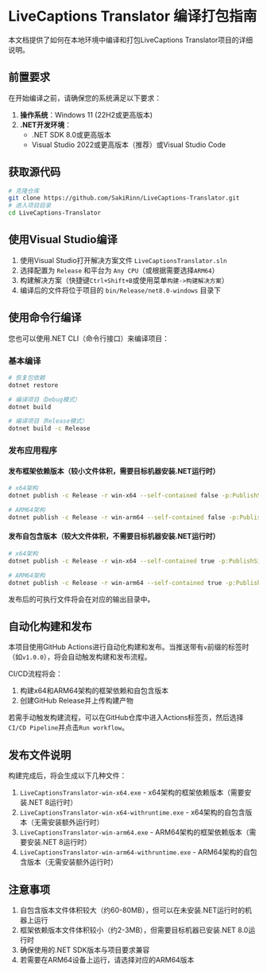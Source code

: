 # LiveCaptions Translator 编译打包指南

本文档提供了如何在本地环境中编译和打包LiveCaptions Translator项目的详细说明。

## 前置要求

在开始编译之前，请确保您的系统满足以下要求：

1. **操作系统**：Windows 11 (22H2或更高版本)
2. **.NET开发环境**：
   - .NET SDK 8.0或更高版本
   - Visual Studio 2022或更高版本（推荐）或Visual Studio Code

## 获取源代码

```bash
# 克隆仓库
git clone https://github.com/SakiRinn/LiveCaptions-Translator.git
# 进入项目目录
cd LiveCaptions-Translator
```

## 使用Visual Studio编译

1. 使用Visual Studio打开解决方案文件 `LiveCaptionsTranslator.sln`
2. 选择配置为 `Release` 和平台为 `Any CPU`（或根据需要选择`ARM64`）
3. 构建解决方案（快捷键`Ctrl+Shift+B`或使用菜单`构建->构建解决方案`）
4. 编译后的文件将位于项目的 `bin/Release/net8.0-windows` 目录下

## 使用命令行编译

您也可以使用.NET CLI（命令行接口）来编译项目：

### 基本编译

```bash
# 恢复包依赖
dotnet restore

# 编译项目（Debug模式）
dotnet build

# 编译项目（Release模式）
dotnet build -c Release
```

### 发布应用程序

#### 发布框架依赖版本（较小文件体积，需要目标机器安装.NET运行时）

```bash
# x64架构
dotnet publish -c Release -r win-x64 --self-contained false -p:PublishSingleFile=true -o ./publish/x64

# ARM64架构
dotnet publish -c Release -r win-arm64 --self-contained false -p:PublishSingleFile=true -o ./publish/arm64
```

#### 发布自包含版本（较大文件体积，不需要目标机器安装.NET运行时）

```bash
# x64架构
dotnet publish -c Release -r win-x64 --self-contained true -p:PublishSingleFile=true -p:EnableCompressionInSingleFile=true -o ./publish/x64-selfcontained

# ARM64架构
dotnet publish -c Release -r win-arm64 --self-contained true -p:PublishSingleFile=true -p:EnableCompressionInSingleFile=true -o ./publish/arm64-selfcontained
```

发布后的可执行文件将会在对应的输出目录中。

## 自动化构建和发布

本项目使用GitHub Actions进行自动化构建和发布。当推送带有`v`前缀的标签时（如`v1.0.0`），将会自动触发构建和发布流程。

CI/CD流程将会：
1. 构建x64和ARM64架构的框架依赖和自包含版本
2. 创建GitHub Release并上传构建产物

若需手动触发构建流程，可以在GitHub仓库中进入Actions标签页，然后选择`CI/CD Pipeline`并点击`Run workflow`。

## 发布文件说明

构建完成后，将会生成以下几种文件：

1. `LiveCaptionsTranslator-win-x64.exe` - x64架构的框架依赖版本（需要安装.NET 8运行时）
2. `LiveCaptionsTranslator-win-x64-withruntime.exe` - x64架构的自包含版本（无需安装额外运行时）
3. `LiveCaptionsTranslator-win-arm64.exe` - ARM64架构的框架依赖版本（需要安装.NET 8运行时）
4. `LiveCaptionsTranslator-win-arm64-withruntime.exe` - ARM64架构的自包含版本（无需安装额外运行时）

## 注意事项

1. 自包含版本文件体积较大（约60-80MB），但可以在未安装.NET运行时的机器上运行
2. 框架依赖版本文件体积较小（约2-3MB），但需要目标机器已安装.NET 8.0运行时
3. 确保使用的.NET SDK版本与项目要求兼容
4. 若需要在ARM64设备上运行，请选择对应的ARM64版本 